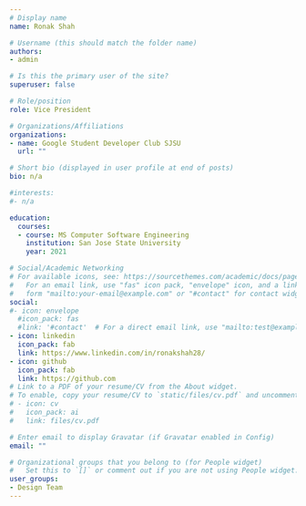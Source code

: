 ```yaml
---
# Display name
name: Ronak Shah

# Username (this should match the folder name)
authors:
- admin

# Is this the primary user of the site?
superuser: false

# Role/position
role: Vice President

# Organizations/Affiliations
organizations:
- name: Google Student Developer Club SJSU
  url: ""

# Short bio (displayed in user profile at end of posts)
bio: n/a

#interests:
#- n/a

education:
  courses:
  - course: MS Computer Software Engineering
    institution: San Jose State University
    year: 2021

# Social/Academic Networking
# For available icons, see: https://sourcethemes.com/academic/docs/page-builder/#icons
#   For an email link, use "fas" icon pack, "envelope" icon, and a link in the
#   form "mailto:your-email@example.com" or "#contact" for contact widget.
social:
#- icon: envelope
  #icon_pack: fas
  #link: '#contact'  # For a direct email link, use "mailto:test@example.org".
- icon: linkedin
  icon_pack: fab
  link: https://www.linkedin.com/in/ronakshah28/
- icon: github
  icon_pack: fab
  link: https://github.com
# Link to a PDF of your resume/CV from the About widget.
# To enable, copy your resume/CV to `static/files/cv.pdf` and uncomment the lines below.
# - icon: cv
#   icon_pack: ai
#   link: files/cv.pdf

# Enter email to display Gravatar (if Gravatar enabled in Config)
email: ""

# Organizational groups that you belong to (for People widget)
#   Set this to `[]` or comment out if you are not using People widget.
user_groups:
- Design Team
---
```


